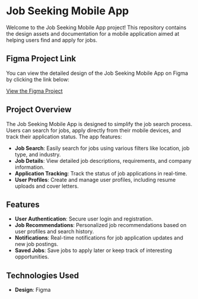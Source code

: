# Job Seeking Mobile App

Welcome to the Job Seeking Mobile App project! This repository contains the design assets and documentation for a mobile application aimed at helping users find and apply for jobs.

## Figma Project Link

You can view the detailed design of the Job Seeking Mobile App on Figma by clicking the link below:

[View the Figma Project]([https://www.figma.com/file/your-figma-project-link](https://www.figma.com/design/FJthkKUzcw17sou6OxQTwb/A3?node-id=0-1&t=T6AGUYi9zLGqUTOC-1))

## Project Overview

The Job Seeking Mobile App is designed to simplify the job search process. Users can search for jobs, apply directly from their mobile devices, and track their application status. The app features:

- **Job Search**: Easily search for jobs using various filters like location, job type, and industry.
- **Job Details**: View detailed job descriptions, requirements, and company information.
- **Application Tracking**: Track the status of job applications in real-time.
- **User Profiles**: Create and manage user profiles, including resume uploads and cover letters.

## Features

- **User Authentication**: Secure user login and registration.
- **Job Recommendations**: Personalized job recommendations based on user profiles and search history.
- **Notifications**: Real-time notifications for job application updates and new job postings.
- **Saved Jobs**: Save jobs to apply later or keep track of interesting opportunities.

## Technologies Used

- **Design**: Figma
